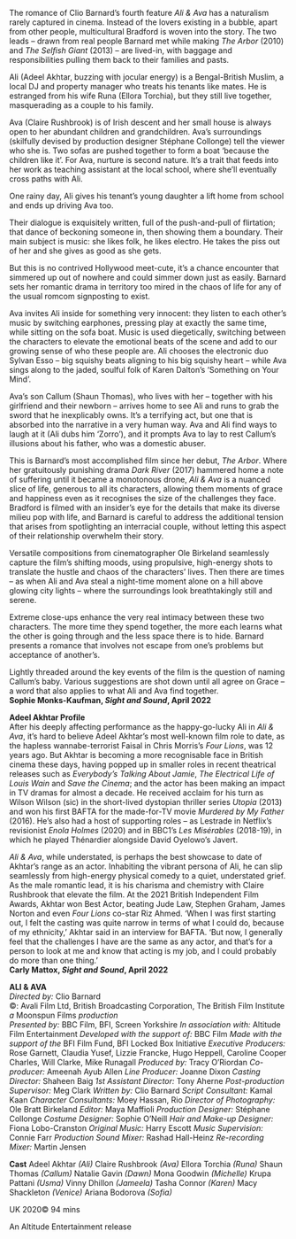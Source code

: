 
The romance of Clio Barnard’s fourth feature _Ali & Ava_ has a naturalism rarely captured in cinema. Instead of the lovers existing in a bubble, apart from other people, multicultural Bradford is woven into the story. The two leads – drawn from real people Barnard met while making _The Arbor_ (2010) and _The Selfish Giant_ (2013) – are lived-in, with baggage and responsibilities pulling them back to their families and pasts.

Ali (Adeel Akhtar, buzzing with jocular energy) is a Bengal-British Muslim, a local DJ and property manager who treats his tenants like mates. He is estranged from his wife Runa (Ellora Torchia), but they still live together, masquerading as a couple to his family.

Ava (Claire Rushbrook) is of Irish descent and her small house is always open to her abundant children and grandchildren. Ava’s surroundings (skilfully devised by production designer Stéphane Collonge) tell the viewer who she is. Two sofas are pushed together to form a boat ‘because the children like it’. For Ava, nurture is second nature. It’s a trait that feeds into her work as teaching assistant at the local school, where she’ll eventually cross paths with Ali.

One rainy day, Ali gives his tenant’s young daughter a lift home from school and ends up driving Ava too.

Their dialogue is exquisitely written, full of the push-and-pull of flirtation; that dance of beckoning someone in, then showing them a boundary. Their main subject is music: she likes folk, he likes electro. He takes the piss out of her and she gives as good as she gets.

But this is no contrived Hollywood meet-cute, it’s a chance encounter that simmered up out of nowhere and could simmer down just as easily. Barnard sets her romantic drama in territory too mired in the chaos of life for any of the usual romcom signposting to exist.

Ava invites Ali inside for something very innocent: they listen to each other’s music by switching earphones, pressing play at exactly the same time, while sitting on the sofa boat. Music is used diegetically, switching between the characters to elevate the emotional beats of the scene and add to our growing sense of who these people are. Ali chooses the electronic duo Sylvan Esso – big squishy beats aligning to his big squishy heart – while Ava sings along to the jaded, soulful folk of Karen Dalton’s ‘Something on Your Mind’.

Ava’s son Callum (Shaun Thomas), who lives with her – together with his girlfriend and their newborn – arrives home to see Ali and runs to grab the sword that he inexplicably owns. It’s a terrifying act, but one that is absorbed into the narrative in a very human way. Ava and Ali find ways to laugh at it (Ali dubs him ‘Zorro’), and it prompts Ava to lay to rest Callum’s illusions about his father, who was a domestic abuser.

This is Barnard’s most accomplished film since her debut, _The Arbor_. Where her gratuitously punishing drama _Dark River_ (2017) hammered home a note of suffering until it became a monotonous drone, _Ali & Ava_ is a nuanced slice of life, generous to all its characters, allowing them moments of grace and happiness even as it recognises the size of the challenges they face. Bradford is filmed with an insider’s eye for the details that make its diverse milieu pop with life, and Barnard is careful to address the additional tension that arises from spotlighting an interracial couple, without letting this aspect of their relationship overwhelm their story.

Versatile compositions from cinematographer Ole Birkeland seamlessly capture the film’s shifting moods, using propulsive, high-energy shots to translate the hustle and chaos of the characters’ lives. Then there are times – as when Ali and Ava steal a night-time moment alone on a hill above glowing city lights – where the surroundings look breathtakingly still and serene.

Extreme close-ups enhance the very real intimacy between these two characters. The more time they spend together, the more each learns what the other is going through and the less space there is to hide. Barnard presents a romance that involves not escape from one’s problems but acceptance of another’s.

Lightly threaded around the key events of the film is the question of naming Callum’s baby. Various suggestions are shot down until all agree on Grace – a word that also applies to what Ali and Ava find together.<br>
**Sophie Monks-Kaufman, _Sight and Sound_, April 2022**<br>

**Adeel Akhtar Profile**<br>
After his deeply affecting performance as the happy-go-lucky Ali in _Ali & Ava_, it’s hard to believe Adeel Akhtar’s most well-known film role to date, as the hapless wannabe-terrorist Faisal in Chris Morris’s _Four Lions_, was 12 years ago. But Akhtar is becoming a more recognisable face in British cinema these days, having popped up in smaller roles in recent theatrical releases such as _Everybody’s Talking About Jamie_, _The Electrical Life of Louis Wain_ and _Save the Cinema_; and the actor has been making an impact in TV dramas for almost a decade. He received acclaim for his turn as Wilson Wilson (sic) in the short-lived dystopian thriller series _Utopia_ (2013) and won his first BAFTA for the made-for-TV movie _Murdered by My Father_ (2016). He’s also had a host of supporting roles – as Lestrade in Netflix’s revisionist _Enola Holmes_ (2020) and in BBC1’s _Les Misérables_ (2018-19), in which he played Thénardier alongside David Oyelowo’s Javert.

_Ali & Ava_, while understated, is perhaps the best showcase to date of Akhtar’s range as an actor. Inhabiting the vibrant persona of Ali, he can slip seamlessly from high-energy physical comedy to a quiet, understated grief. As the male romantic lead, it is his charisma and chemistry with Claire Rushbrook that elevate the film. At the 2021 British Independent Film Awards, Akhtar won Best Actor, beating Jude Law, Stephen Graham, James Norton and even _Four Lions_ co-star Riz Ahmed. ‘When I was first starting out, I felt the casting was quite narrow in terms of what I could do, because of my ethnicity,’ Akhtar said in an interview for BAFTA. ‘But now, I generally feel that the challenges I have are the same as any actor, and that’s for a person to look at me and know that acting is my job, and I could probably do more than one thing.’<br>
**Carly Mattox, _Sight and Sound_, April 2022**<br>

  

**ALI & AVA**<br>
_Directed by:_ Clio Barnard<br>
©: Avali Film Ltd, British Broadcasting Corporation, The British Film Institute<br>
_a_ Moonspun Films _production_<br>
_Presented by:_ BBC Film, BFI, Screen Yorkshire
_In association with:_ Altitude Film Entertainment
_Developed with the support of:_ BBC Film
_Made with the support of the_ BFI Film Fund, BFI Locked Box Initiative
_Executive Producers:_ Rose Garnett, Claudia Yusef, Lizzie Francke, Hugo Heppell, Caroline Cooper Charles, Will Clarke, Mike Runagall
_Produced by:_ Tracy O’Riordan
_Co-producer:_ Ameenah Ayub Allen
_Line Producer:_ Joanne Dixon
_Casting Director:_ Shaheen Baig
_1st Assistant Director:_ Tony Aherne
_Post-production Supervisor:_ Meg Clark
_Written by:_ Clio Barnard
_Script Consultant:_ Kamal Kaan
_Character Consultants:_ Moey Hassan, Rio
_Director of Photography:_ Ole Bratt Birkeland
_Editor:_ Maya Maffioli
_Production Designer:_ Stéphane Collonge
_Costume Designer:_ Sophie O’Neill
_Hair and Make-up Designer:_ Fiona Lobo-Cranston
_Original Music:_ Harry Escott
_Music Supervision:_ Connie Farr
_Production Sound Mixer:_ Rashad Hall-Heinz
_Re-recording Mixer:_ Martin Jensen

**Cast**
Adeel Akhtar _(Ali)_
Claire Rushbrook _(Ava)_
Ellora Torchia _(Runa)_
Shaun Thomas _(Callum)_
Natalie Gavin _(Dawn)_
Mona Goodwin _(Michelle)_
Krupa Pattani _(Usma)_
Vinny Dhillon _(Jameela)_
Tasha Connor _(Karen)_
Macy Shackleton _(Venice)_
Ariana Bodorova _(Sofia)_

UK 2020©
94 mins

An Altitude Entertainment release
<!--stackedit_data:
eyJoaXN0b3J5IjpbLTc2NzQ0MjIzXX0=
-->